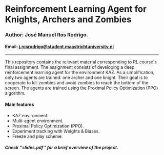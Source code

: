 # Reinforcement Learning Agent for Knights, Archers and Zombies 
### Author: José Manuel Ros Rodrigo.
#### Email: j.rosrodrigo@student.maastrichtuniversity.nl
---
This repository contains the relevant material corresponding to RL course's final assignment. The assignment consists of 
developing a deep reinforcement learning agent for the environment KAZ. As a simplification, only two agents are 
trained: one archer and one knight. Their goal is to cooperate to kill zombies and avoid zombies to reach the bottom 
of the screen. The agents are trained using the Proximal Policy Optimization (PPO) algorithm.
#### Main features

- KAZ environment.
- Multi-agent environment.
- Proximal Policy Optimization (PPO).
- Experiment tracking with Weights & Biases.
- Freeze and play scheme.


##### Check ''slides.pdf'' for a brief overview of the project.
